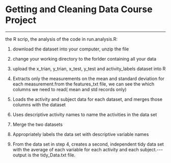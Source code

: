 # Getting and Cleaning Data Course Project
---


the R scrip, the analysis of the code in run.analysis.R:
1. download the dataset into your computer, unzip the file
2. change your working directory to the forlder containing all your data
3. upload the x_trian, y_trian, x_test, y_test and activity_labels dataset into R
4. Extracts only the measurements on the mean and standard deviation for each measurement.from the features_txt file, we can see the which columns we need to read( mean and std records only) 

5. Loads the activity and subject data for each dataset, and merges those columns with the dataset

6. Uses descriptive activity names to name the activities in the data set

7. Merge the two datasets 

8. Appropriately labels the data set with descriptive variable names 

9. From the data set in step 4, creates a second, independent tidy data set with the average of each variable for each activity and each subject.---output is the tidy_Data.txt file.






